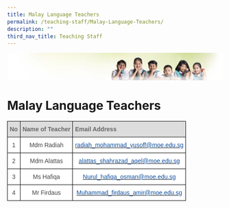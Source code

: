 ```yaml
---
title: Malay Language Teachers
permalink: /teaching-staff/Malay-Language-Teachers/
description: ""
third_nav_title: Teaching Staff
---
```


![](/images/Banner.jpg)

Malay Language Teachers
=======================

<style type="text/css">
.tg  {border-collapse:collapse;border-spacing:0;}
.tg td{border-color:black;border-style:solid;border-width:1px;font-family:Arial, sans-serif;font-size:14px;
  overflow:hidden;padding:10px 5px;word-break:normal;}
.tg th{border-color:black;border-style:solid;border-width:1px;font-family:Arial, sans-serif;font-size:14px;
  font-weight:normal;overflow:hidden;padding:10px 5px;word-break:normal;}
.tg .tg-sxkx{background-color:#FFF;color:#454545;text-align:center;vertical-align:top}
.tg .tg-6wao{background-color:#FFF;color:#10509C;text-align:center;vertical-align:top}
.tg .tg-e14l{background-color:#DDD;color:#666;font-weight:bold;text-align:left;vertical-align:top}
.tg .tg-ncov{background-color:#FFF;color:#454545;text-align:center;vertical-align:middle}
</style>
<table class="tg">
<thead>
  <tr>
    <th class="tg-e14l">No</th>
    <th class="tg-e14l">Name of Teacher</th>
    <th class="tg-e14l">Email Address</th>
  </tr>
</thead>
<tbody>
  <tr>
    <td class="tg-ncov">1</td>
    <td class="tg-sxkx">Mdm Radiah</td>
    <td class="tg-6wao"><a href="mailto:radiah_mohammad_yusoff@moe.edu.sg"><span style="text-decoration:none;color:#10509C">radiah_mohammad_yusoff@moe.edu.sg</span></a></td>
  </tr>
  <tr>
    <td class="tg-ncov">2</td>
    <td class="tg-ncov">Mdm Alattas</td>
    <td class="tg-6wao"><a href="mailto:alattas_shahrazad_aqel@moe.edu.sg"><span style="text-decoration:none;color:#10509C">alattas_shahrazad_aqel@moe.edu.sg</span></a> <br></td>
  </tr>
  <tr>
    <td class="tg-ncov">3</td>
    <td class="tg-ncov">Ms Hafiqa</td>
    <td class="tg-6wao"><a href="mailto:Nurul_hafiqa_osman@moe.edu.sg"><span style="text-decoration:none;color:#10509C">Nurul_hafiqa_osman@moe.edu.sg</span></a><br></td>
  </tr>
  <tr>
    <td class="tg-ncov"> 4</td>
    <td class="tg-ncov">Mr Firdaus </td>
    <td class="tg-6wao"><a href="mailto:Muhammad_firdaus_amir@moe.edu.sg"><span style="text-decoration:none;color:#10509C">Muhammad_firdaus_amir@moe.edu.sg </span></a></td>
  </tr>
</tbody>
</table>
